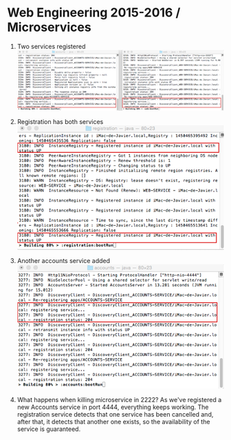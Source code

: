 # Web Engineering 2015-2016 / Microservices

1. Two services registered
![registered](screenshots/registered.png "Two services registered")

2. Registration has both services
![registration](screenshots/registration.png "Registration has both services")

3. Another accounts service added
![another](screenshots/another.png "New accounts added with no problem")

4. What happens when killing microservice in 2222?
As we've registered a new Accounts service in port 4444, everything keeps working. The registration service detects that one service has been cancelled and, after that, it detects that another one exists, so the availability of the service is guaranteed.
